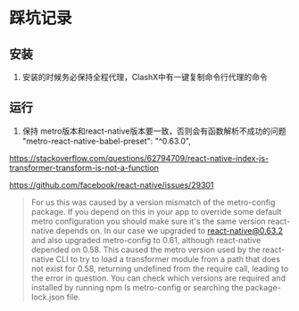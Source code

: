 # 踩坑记录

## 安装

1. 安装的时候务必保持全程代理，ClashX中有一键复制命令行代理的命令

## 运行

1.   保持 metro版本和react-native版本要一致，否则会有函数解析不成功的问题 "metro-react-native-babel-preset": "^0.63.0",

https://stackoverflow.com/questions/62794709/react-native-index-js-transformer-transform-is-not-a-function

https://github.com/facebook/react-native/issues/29301

>For us this was caused by a version mismatch of the metro-config package. If you depend on this in your app to override some default metro configuration you should make sure it's the same version react-native depends on.
>In our case we upgraded to react-native@0.63.2 and also upgraded metro-config to 0.61, although react-native depended on 0.58. This caused the metro version used by the react-native CLI to try to load a transformer module from a path that does not exist for 0.58, returning undefined from the require call, leading to the error in question.
>You can check which versions are required and installed by running npm ls metro-config or searching the package-lock.json file.